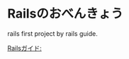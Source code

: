 # Railsのおべんきょう
rails first project by rails guide.

[Railsガイド:](https://railsguides.jp/getting_started.html)

